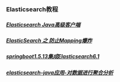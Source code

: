 ### Elasticsearch教程
##### [Elasticsearch Java高级客户端][1]
##### [ElasticSearch 之 防止Mapping爆炸][2]
##### [springboot1.5.13集成Elasticsearch6.1][3]
##### [elasticsearch-java应用-对数据进行聚合分析][4]
[1]: https://www.cnblogs.com/cjsblog/p/10232581.html
[2]: https://my.oschina.net/u/3136594/blog/3072387
[3]: http://www.mamicode.com/info-detail-2338499.html
[4]: https://blog.csdn.net/u014722903/article/details/80365154